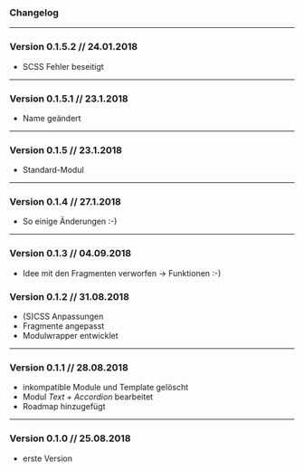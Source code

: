 ### Changelog ###


---

### Version 0.1.5.2 // 24.01.2018

- SCSS Fehler beseitigt


---

### Version 0.1.5.1 // 23.1.2018

- Name geändert

---

### Version 0.1.5 // 23.1.2018

- Standard-Modul


---

### Version 0.1.4 // 27.1.2018

- So einige Änderungen :-)

---

### Version 0.1.3 // 04.09.2018

- Idee mit den Fragmenten verworfen -> Funktionen :-)

### Version 0.1.2 // 31.08.2018

- (S)CSS Anpassungen
- Fragmente angepasst
- Modulwrapper entwicklet

---

### Version 0.1.1 // 28.08.2018

- inkompatible Module und Template gelöscht
- Modul _Text + Accordion_ bearbeitet
- Roadmap hinzugefügt

---

### Version 0.1.0 // 25.08.2018

- erste Version

